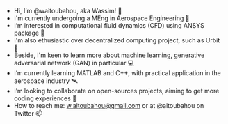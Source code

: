 -  Hi, I’m @waitoubahou, aka Wassim! 👋
-  I'm currently undergoing a MEng in Aerospace Engineering 👀 
-  I’m interested in computational fluid dynamics (CFD) using ANSYS package 🚀
-  I'm also ethusiastic over decentralized computing project, such as Urbit 🌱
-  Beside, I'm keen to learn more about machine learning, generative adversarial network (GAN) in particular 💻
-  I’m currently learning MATLAB and C++, with practical application in the aerospace industry 🛰️
-  I’m looking to collaborate on open-sources projects, aiming to get more coding experiences 💞️
-  How to reach me: w.aitoubahou@gmail.com or at @aitoubahou on Twitter 📫 
